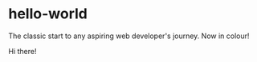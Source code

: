 # hello-world
The classic start to any aspiring web developer's journey. Now in colour!

Hi there! 

